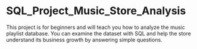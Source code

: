 # SQL_Project_Music_Store_Analysis
This project is for beginners and will teach you how to analyze the music playlist database. You can examine the dataset with SQL and help the store understand its business growth by answering simple questions.
